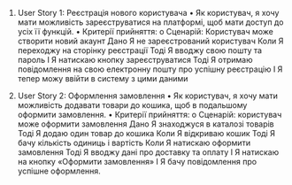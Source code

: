 1. User Story 1: Реєстрація нового користувача
  •	Як користувач, 
  я хочу мати можливість зареєструватися на платформі, 
  щоб мати доступ до усіх її функцій.
  •	Критерії прийняття:
      o	Сценарій: Користувач може створити новий акаунт
        Дано Я не зареєстрований користувач
        Коли Я переходжу на сторінку реєстрації
        Тоді Я вводжу свою пошту та пароль
        І Я натискаю кнопку зареєструватися
        Тоді Я отримаю повідомлення на свою електронну пошту про успішну реєстрацію
        І Я тепер можу ввійти в систему з цими даними

2. User Story 2: Оформлення замовлення
  •	Як користувач, 
  я хочу мати можливість додавати товари до кошика,
  щоб в подальшому оформити замовлення.
  •	Критерії прийняття:
      o	Сценарій: користувач може оформити замовлення
      Дано Я знаходжуся в каталозі товарів
      Тоді Я додаю один товар до кошика
      Коли Я відкриваю кошик 
      Тоді Я бачу кількість одиниць і вартість
      Коли Я натискаю оформити замовлення 
      Тоді Я вводжу дані про доставку та оплату
      І Я натискаю на кнопку «Оформити замовлення»
      І Я бачу повідомлення про успішне оформлення.

